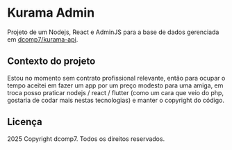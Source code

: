 # Kurama Admin

Projeto de um Nodejs, React e AdminJS para a base de dados gerenciada em [dcomp7/kurama-api](https://github.com/dcomp7/kurama-api).

## Contexto do projeto

Estou no momento sem contrato profissional relevante, então para ocupar o tempo aceitei em fazer um app por um preço modesto para uma amiga, em troca posso praticar nodejs / react / flutter (como um cara que veio do php, gostaria de codar mais nestas tecnologias) e manter o copyright do código.

## Licença

2025 Copyright dcomp7. Todos os direitos reservados.
